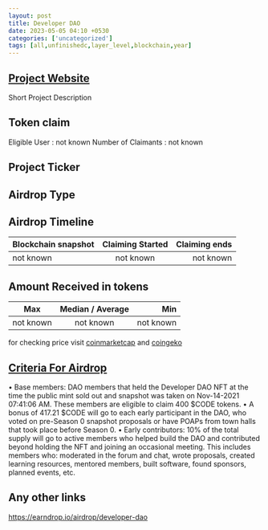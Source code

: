 ```yaml
---
layout: post
title: Developer DAO
date: 2023-05-05 04:10 +0530
categories: ['uncategorized']
tags: [all,unfinishedc,layer_level,blockchain,year] 
---
```






## [Project Website](https://www.developerdao.com/)

 Short Project Description

## Token claim

Eligible User : not known
Number of Claimants : not known

## Project Ticker

## Airdrop Type

## Airdrop Timeline

| Blockchain snapshot     | Claiming Started           | Claiming ends    |
| ----------------------- |:--------------------------:| ----------------:|
|       not known         |        not known           |   not known      |

## Amount Received in tokens  

| Max        |    Median / Average  |       Min    |
| ---------- |:--------------------:| ------------:|
| not known  |     not known        |  not known   |

for checking price visit [coinmarketcap](https://coinmarketcap.com/currencies/) and [coingeko](https://www.coingecko.com/en/coins/)

## [Criteria For Airdrop](https://developerdao.notion.site/The-CODE-Governance-Token-3c1e14dbc6bd461fa07978bf37d04fd9)

• Base members: DAO members that held the Developer DAO NFT at the time the public mint sold out and snapshot was taken on Nov-14-2021 07:41:06 AM. These members are eligible to claim 400 $CODE tokens.
• A bonus of 417.21 $CODE will go to each early participant in the DAO, who voted on pre-Season 0 snapshot proposals or have POAPs from town halls that took place before Season 0.
• Early contributors: 10% of the total supply will go to active members who helped build the DAO and contributed beyond holding the NFT and joining an occasional meeting. This includes members who: moderated in the forum and chat, wrote proposals, created learning resources, mentored members, built software, found sponsors, planned events, etc.

## Any other links

<https://earndrop.io/airdrop/developer-dao>

